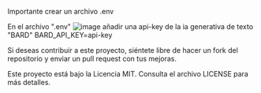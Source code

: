 Importante crear un archivo .env

En el archivo ".env"
![image](https://github.com/user-attachments/assets/284c0ea6-b8ff-4830-a7c0-7fbb1f1c2efa)
añadir una api-key de la ia generativa de texto "BARD"
BARD_API_KEY=api-key

Si deseas contribuir a este proyecto, siéntete libre de hacer un fork del repositorio y enviar un pull request con tus mejoras.

Este proyecto está bajo la Licencia MIT. Consulta el archivo LICENSE para más detalles.
